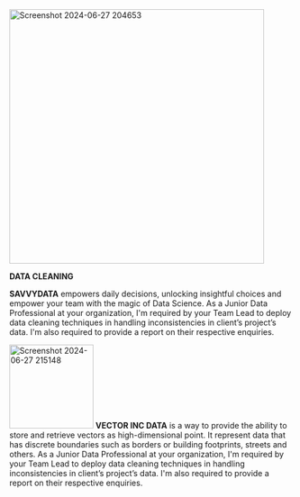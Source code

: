 <img width="452" alt="Screenshot 2024-06-27 204653" src="https://github.com/halimotoye/Halimot-Data-Cleaning/assets/172057907/2090313b-824d-415e-9a4f-ad80c9e8cd61">

**DATA CLEANING**

**SAVVYDATA** empowers daily decisions, unlocking insightful choices and empower your team with the magic of Data Science.
As a Junior Data Professional at your organization, I'm required by your Team Lead to deploy data cleaning techniques in handling inconsistencies in client’s project’s data. I'm also required to provide a report on their respective enquiries.

<img width="149" alt="Screenshot 2024-06-27 215148" src="https://github.com/halimotoye/Halimot-Data-Cleaning/assets/172057907/03c27a61-e437-48c2-882d-aedeeab1e996"> **VECTOR INC DATA** is a way to provide the ability to store and retrieve vectors as high-dimensional point. It represent data that has discrete boundaries such as borders or building footprints, streets and others.
As a Junior Data Professional at your organization, I'm required by your Team Lead to deploy data cleaning techniques in handling inconsistencies in client’s project’s data. I'm also required to provide a report on their respective enquiries.

